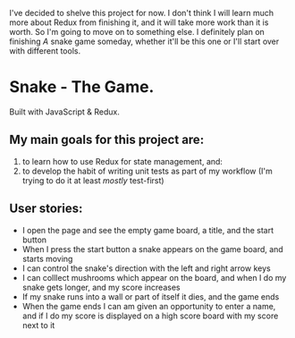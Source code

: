 I've decided to shelve this project for now. I don't think I will learn much more about Redux
from finishing it, and it will take more work than it is worth. So I'm going to move on to something
else. I definitely plan on finishing *A* snake game someday, whether it'll be this one or I'll start
over with different tools.

# Snake - The Game. 

Built with JavaScript & Redux.

## My main goals for this project are:
1. to learn how to use Redux for state management, and:
2. to develop the habit of writing unit tests as part of my workflow (I'm trying to do it at least *mostly* test-first)

## User stories:
- I open the page and see the empty game board, a title, and the start button
- When I press the start button a snake appears on the game board, and starts moving
- I can control the snake's direction with the left and right arrow keys
- I can colllect mushrooms which appear on the board, and when I do my snake gets longer, and my score increases
- If my snake runs into a wall or part of itself it dies, and the game ends
- When the game ends I can am given an opportunity to enter a name, and if I do my score is displayed on a high score
board with my score next to it
